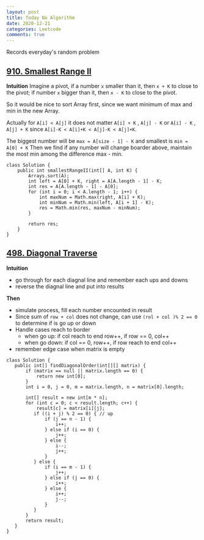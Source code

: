 ```yaml
---
layout: post
title: Today No Algorithm
date: 2020-12-21
categories: Leetcode
comments: true
---
```


Records everyday's random problem

## [910. Smallest Range II](https://leetcode.com/problems/smallest-range-ii/)

**Intuition**
Imagine a pivot, if a number `x` smaller than it, then `x + K` to close to the pivot; if number `x` bigger than it, then `x - K` to close to the pivot.

So it would be nice to sort Array first, since we want minimum of max and min in the new Array.

Actually for `A[i] < A[j]` it does not matter `A[i] + K` , `A[j] - K` or `A[i] - K` , `A[j] + K` since `A[i]-K < A[i]+K < A[j]-K < A[j]+K`.

The biggest number will be `max = A[size - 1] - K` and smallest is `min = A[0] + K` Then we find if any number will change boarder above, maintain the most min among the difference max - min.


```
class Solution {
    public int smallestRangeII(int[] A, int K) {
        Arrays.sort(A);
        int left = A[0] + K, right = A[A.length - 1] - K;
        int res = A[A.length - 1] - A[0];
        for (int i = 0; i < A.length - 1; i++) {
            int maxNum = Math.max(right, A[i] + K);
            int minNum = Math.min(left, A[i + 1] - K);
            res = Math.min(res, maxNum - minNum);
        }
        
        return res;
    }
}
```

## [498. Diagonal Traverse](https://leetcode.com/problems/diagonal-traverse/)

**Intuition**
 - go through for each diagnal line and remember each ups and downs
 - reverse the diagnal line and put into results
 
 **Then**
 - simulate process, fill each number encounted in result
 - Since sum of `row + col` does not change, can use `(rol + col )% 2 == 0` to determine if is go up or down
 - Handle cases reach to border
    - when go up: if col reach to end row++, if row == 0, col++
    - when go down: if col == 0, row++, if row reach to end col++
 - remember edge case when matrix is empty

 ```
 class Solution {
    public int[] findDiagonalOrder(int[][] matrix) {
        if (matrix == null || matrix.length == 0) {
            return new int[0];
        }
        int i = 0, j = 0, m = matrix.length, n = matrix[0].length;
        
        int[] result = new int[m * n];
        for (int c = 0; c < result.length; c++) {
            result[c] = matrix[i][j];
           if ((i + j) % 2 == 0) { // up
               if (j == n - 1) {
                   i++;
               } else if (i == 0) {
                   j++;
               } else {
                   i--;
                   j++;
               }
           } else {
               if (i == m - 1) {
                   j++;
               } else if (j == 0) {
                   i++;
               } else {
                   i++;
                   j--;
               }
           }
        }
        return result;
    }
}
 ```

